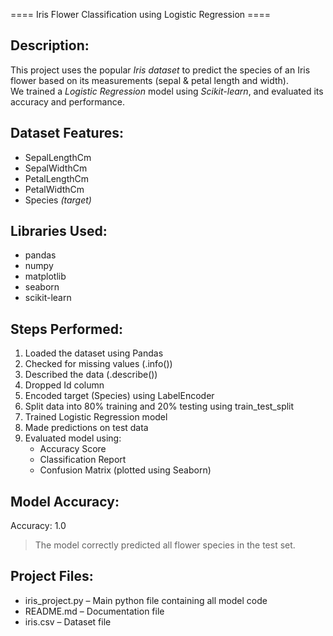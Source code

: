 ==== Iris Flower Classification using Logistic Regression ====

## Description:
This project uses the popular *Iris dataset* to predict the species of an Iris flower based on its measurements (sepal & petal length and width).  
We trained a *Logistic Regression* model using *Scikit-learn*, and evaluated its accuracy and performance.

## Dataset Features:

- SepalLengthCm
- SepalWidthCm
- PetalLengthCm
- PetalWidthCm
- Species *(target)*

## Libraries Used:

- pandas  
- numpy  
- matplotlib  
- seaborn  
- scikit-learn

## Steps Performed:

1. Loaded the dataset using Pandas
2. Checked for missing values (.info())
3. Described the data (.describe())
4. Dropped Id column
5. Encoded target (Species) using LabelEncoder
6. Split data into 80% training and 20% testing using train_test_split
7. Trained Logistic Regression model
8. Made predictions on test data
9. Evaluated model using:
   - Accuracy Score  
   - Classification Report  
   - Confusion Matrix (plotted using Seaborn)

## Model Accuracy:

Accuracy: 1.0
> The model correctly predicted all flower species in the test set.

## Project Files:

- iris_project.py – Main python file containing all model code
- README.md – Documentation file
- iris.csv – Dataset file
